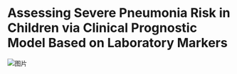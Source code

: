 # Assessing Severe Pneumonia Risk in Children via Clinical Prognostic Model Based on Laboratory Markers


![图片](https://user-images.githubusercontent.com/15136517/217182954-30aa5a79-1e46-43dd-b184-382a624b2b13.png)
